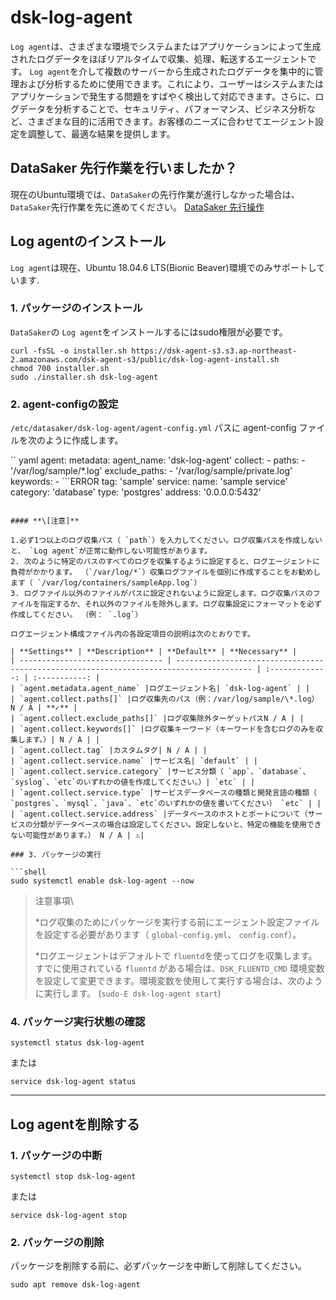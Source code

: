 # dsk-log-agent

`Log agent`は、さまざまな環境でシステムまたはアプリケーションによって生成されたログデータをほぼリアルタイムで収集、処理、転送するエージェントです。 `Log agent`を介して複数のサーバーから生成されたログデータを集中的に管理および分析するために使用できます。これにより、ユーザーはシステムまたはアプリケーションで発生する問題をすばやく検出して対応できます。さらに、ログデータを分析することで、セキュリティ、パフォーマンス、ビジネス分析など、さまざまな目的に活用できます。お客様のニーズに合わせてエージェント設定を調整して、最適な結果を提供します。

## DataSaker 先行作業を行いましたか？

現在のUbuntu環境では、`DataSaker`の先行作業が進行しなかった場合は、`DataSaker`先行作業を先に進めてください。 [DataSaker 先行操作]($%7BPREPARATION\_MANUAL\_KR%7D/)

## Log agentのインストール

`Log agent`は現在、Ubuntu 18.04.6 LTS(Bionic Beaver)環境でのみサポートしています.

### 1. パッケージのインストール

`DataSaker`の `Log agent`をインストールするにはsudo権限が必要です。

```shell
curl -fsSL -o installer.sh https://dsk-agent-s3.s3.ap-northeast-2.amazonaws.com/dsk-agent-s3/public/dsk-log-agent-install.sh
chmod 700 installer.sh
sudo ./installer.sh dsk-log-agent
```

### 2. agent-configの設定

`/etc/datasaker/dsk-log-agent/agent-config.yml` パスに agent-config ファイルを次のように作成します。

`` yaml
agent:
  metadata:
    agent_name: 'dsk-log-agent'
  collect:
    - paths:
      - '/var/log/sample/*.log'
      exclude_paths:
      - '/var/log/sample/private.log'
      keywords:
      - ```ERROR
      tag: 'sample'
      service:
        name: 'sample service'
        category: 'database'
        type: 'postgres'
        address: '0.0.0.0:5432'
```

#### **\[注意]**

1.必ず1つ以上のログ収集パス（ `path`）を入力してください。ログ収集パスを作成しないと、 `Log agent`が正常に動作しない可能性があります。
2. 次のように特定のパスのすべてのログを収集するように設定すると、ログエージェントに負荷がかかります。 （`/var/log/*`）収集ログファイルを個別に作成することをお勧めします（ `/var/log/containers/sampleApp.log`）
3. ログファイル以外のファイルがパスに設定されないように設定します。ログ収集パスのファイルを指定するか、それ以外のファイルを除外します。ログ収集設定にフォーマットを必ず作成してください。 （例： `.log`）

ログエージェント構成ファイル内の各設定項目の説明は次のとおりです。

| **Settings** | **Description** | **Default** | **Necessary** |
| -------------------------------- | --------------------------------------------------------------------------------------- | :-------------: | :-----------: |
| `agent.metadata.agent_name` |ログエージェント名| `dsk-log-agent` | |
| `agent.collect.paths[]` |ログ収集先のパス（例：/var/log/sample/\*.log） N / A | **✓** |
| `agent.collect.exclude_paths[]` |ログ収集除外ターゲットパスN / A | |
| `agent.collect.keywords[]` |ログ収集キーワード（キーワードを含むログのみを収集します。）| N / A | |
| `agent.collect.tag` |カスタムタグ| N / A | |
| `agent.collect.service.name` |サービス名| `default` | |
| `agent.collect.service.category` |サービス分類（ `app`、`database`、`syslog`、`etc`のいずれかの値を作成してください。）| `etc` | |
| `agent.collect.service.type` |サービスデータベースの種類と開発言語の種類（ `postgres`、`mysql`、`java`、`etc`のいずれかの値を書いてください） `etc` | |
| `agent.collect.service.address` |データベースのホストとポートについて（サービスの分類がデータベースの場合は設定してください。設定しないと、特定の機能を使用できない可能性があります。） N / A | ⚠️|

### 3. パッケージの実行

```shell
sudo systemctl enable dsk-log-agent --now
```

>注意事項\
>
>
> *ログ収集のためにパッケージを実行する前にエージェント設定ファイルを設定する必要があります（ `global-config.yml`、 `config.conf`）。
>
> *ログエージェントはデフォルトで `fluentd`を使ってログを収集します。すでに使用されている `fluentd` がある場合は、`DSK_FLUENTD_CMD` 環境変数を設定して変更できます。環境変数を使用して実行する場合は、次のように実行します。 (`sudo-E dsk-log-agent start`)

### 4. パッケージ実行状態の確認

```shell
systemctl status dsk-log-agent
```

または

```shell
service dsk-log-agent status
```

***

## Log agentを削除する

### 1. パッケージの中断

```shell
systemctl stop dsk-log-agent
```

または

```shell
service dsk-log-agent stop
```

### 2. パッケージの削除

パッケージを削除する前に、必ずパッケージを中断して削除してください。

```shell
sudo apt remove dsk-log-agent
```